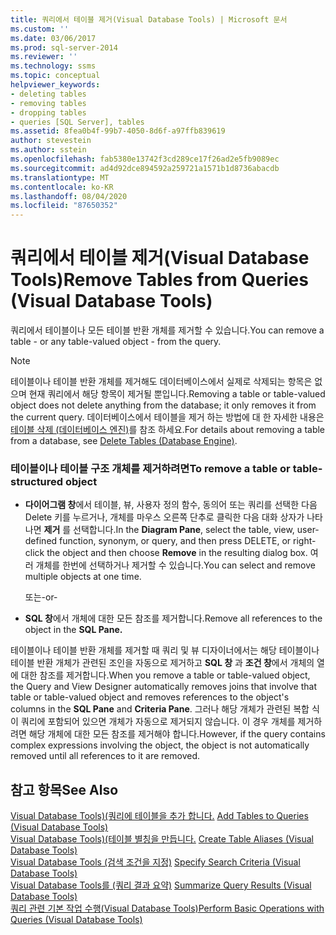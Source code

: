 ```yaml
---
title: 쿼리에서 테이블 제거(Visual Database Tools) | Microsoft 문서
ms.custom: ''
ms.date: 03/06/2017
ms.prod: sql-server-2014
ms.reviewer: ''
ms.technology: ssms
ms.topic: conceptual
helpviewer_keywords:
- deleting tables
- removing tables
- dropping tables
- queries [SQL Server], tables
ms.assetid: 8fea0b4f-99b7-4050-8d6f-a97ffb839619
author: stevestein
ms.author: sstein
ms.openlocfilehash: fab5380e13742f3cd289ce17f26ad2e5fb9089ec
ms.sourcegitcommit: ad4d92dce894592a259721a1571b1d8736abacdb
ms.translationtype: MT
ms.contentlocale: ko-KR
ms.lasthandoff: 08/04/2020
ms.locfileid: "87650352"
---
```

# <a name="remove-tables-from-queries-visual-database-tools"></a><span data-ttu-id="fdfb5-102">쿼리에서 테이블 제거(Visual Database Tools)</span><span class="sxs-lookup"><span data-stu-id="fdfb5-102">Remove Tables from Queries (Visual Database Tools)</span></span>
  <span data-ttu-id="fdfb5-103">쿼리에서 테이블이나 모든 테이블 반환 개체를 제거할 수 있습니다.</span><span class="sxs-lookup"><span data-stu-id="fdfb5-103">You can remove a table - or any table-valued object - from the query.</span></span>  
  
> [!NOTE]  
>  <span data-ttu-id="fdfb5-104">테이블이나 테이블 반환 개체를 제거해도 데이터베이스에서 실제로 삭제되는 항목은 없으며 현재 쿼리에서 해당 항목이 제거될 뿐입니다.</span><span class="sxs-lookup"><span data-stu-id="fdfb5-104">Removing a table or table-valued object does not delete anything from the database; it only removes it from the current query.</span></span> <span data-ttu-id="fdfb5-105">데이터베이스에서 테이블을 제거 하는 방법에 대 한 자세한 내용은 [테이블 삭제 &#40;데이터베이스 엔진&#41;](../../relational-databases/tables/delete-tables-database-engine.md)를 참조 하세요.</span><span class="sxs-lookup"><span data-stu-id="fdfb5-105">For details about removing a table from a database, see [Delete Tables &#40;Database Engine&#41;](../../relational-databases/tables/delete-tables-database-engine.md).</span></span>  
  
### <a name="to-remove-a-table-or-table-structured-object"></a><span data-ttu-id="fdfb5-106">테이블이나 테이블 구조 개체를 제거하려면</span><span class="sxs-lookup"><span data-stu-id="fdfb5-106">To remove a table or table-structured object</span></span>  
  
-   <span data-ttu-id="fdfb5-107">**다이어그램 창**에서 테이블, 뷰, 사용자 정의 함수, 동의어 또는 쿼리를 선택한 다음 Delete 키를 누르거나, 개체를 마우스 오른쪽 단추로 클릭한 다음 대화 상자가 나타나면 **제거** 를 선택합니다.</span><span class="sxs-lookup"><span data-stu-id="fdfb5-107">In the **Diagram Pane**, select the table, view, user-defined function, synonym, or query, and then press DELETE, or right-click the object and then choose **Remove** in the resulting dialog box.</span></span> <span data-ttu-id="fdfb5-108">여러 개체를 한번에 선택하거나 제거할 수 있습니다.</span><span class="sxs-lookup"><span data-stu-id="fdfb5-108">You can select and remove multiple objects at one time.</span></span>  
  
     <span data-ttu-id="fdfb5-109">또는</span><span class="sxs-lookup"><span data-stu-id="fdfb5-109">-or-</span></span>  
  
-   <span data-ttu-id="fdfb5-110">**SQL 창**에서 개체에 대한 모든 참조를 제거합니다.</span><span class="sxs-lookup"><span data-stu-id="fdfb5-110">Remove all references to the object in the **SQL Pane.**</span></span>  
  
 <span data-ttu-id="fdfb5-111">테이블이나 테이블 반환 개체를 제거할 때 쿼리 및 뷰 디자이너에서는 해당 테이블이나 테이블 반환 개체가 관련된 조인을 자동으로 제거하고 **SQL 창** 과 **조건 창**에서 개체의 열에 대한 참조를 제거합니다.</span><span class="sxs-lookup"><span data-stu-id="fdfb5-111">When you remove a table or table-valued object, the Query and View Designer automatically removes joins that involve that table or table-valued object and removes references to the object's columns in the **SQL Pane** and **Criteria Pane**.</span></span> <span data-ttu-id="fdfb5-112">그러나 해당 개체가 관련된 복합 식이 쿼리에 포함되어 있으면 개체가 자동으로 제거되지 않습니다. 이 경우 개체를 제거하려면 해당 개체에 대한 모든 참조를 제거해야 합니다.</span><span class="sxs-lookup"><span data-stu-id="fdfb5-112">However, if the query contains complex expressions involving the object, the object is not automatically removed until all references to it are removed.</span></span>  
  
## <a name="see-also"></a><span data-ttu-id="fdfb5-113">참고 항목</span><span class="sxs-lookup"><span data-stu-id="fdfb5-113">See Also</span></span>  
 <span data-ttu-id="fdfb5-114">[Visual Database Tools&#41;&#40;쿼리에 테이블을 추가 합니다.](visual-database-tools.md) </span><span class="sxs-lookup"><span data-stu-id="fdfb5-114">[Add Tables to Queries &#40;Visual Database Tools&#41;](visual-database-tools.md) </span></span>  
 <span data-ttu-id="fdfb5-115">[Visual Database Tools&#41;&#40;테이블 별칭을 만듭니다.](create-table-aliases-visual-database-tools.md) </span><span class="sxs-lookup"><span data-stu-id="fdfb5-115">[Create Table Aliases &#40;Visual Database Tools&#41;](create-table-aliases-visual-database-tools.md) </span></span>  
 <span data-ttu-id="fdfb5-116">[Visual Database Tools &#40;검색 조건을 지정&#41;](specify-search-criteria-visual-database-tools.md) </span><span class="sxs-lookup"><span data-stu-id="fdfb5-116">[Specify Search Criteria &#40;Visual Database Tools&#41;](specify-search-criteria-visual-database-tools.md) </span></span>  
 <span data-ttu-id="fdfb5-117">[Visual Database Tools를 &#40;쿼리 결과 요약&#41;](summarize-query-results-visual-database-tools.md) </span><span class="sxs-lookup"><span data-stu-id="fdfb5-117">[Summarize Query Results &#40;Visual Database Tools&#41;](summarize-query-results-visual-database-tools.md) </span></span>  
 [<span data-ttu-id="fdfb5-118">쿼리 관련 기본 작업 수행&#40;Visual Database Tools&#41;</span><span class="sxs-lookup"><span data-stu-id="fdfb5-118">Perform Basic Operations with Queries &#40;Visual Database Tools&#41;</span></span>](perform-basic-operations-with-queries-visual-database-tools.md)  
  
  
